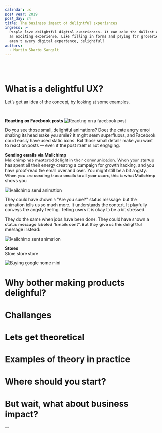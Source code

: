 ```yaml
---
calendar: ux
post_year: 2019
post_day: 24
title: The business impact of delightful experiences
ingress: >-
  People love delightful digital experiences. It can make the dullest of tasks —
  an exciting experience. Like filling in forms and paying for groceries. So why
  aren't every digital experience, delightful?
authors:
  - Martin Skarbø Sangolt
---
```

<br/>
<br/>


# What is a delightful UX? 

Let's get an idea of the concept, by looking at some examples.

<br/>

**Reacting on Facebook posts**
![Reacting on a facebook post](/assets/ezgif-7-eb52c18c430b.gif)

Do you see those small, delightful animations? Does the cute angry emoji shaking its head make you smile? It might seem superfluous, and Facebook could easily have used static icons. But those small details make you want to react on posts — even if the post itself is not engaging.

**Sending emails via Mailchimp**\
Mailchimp has mastered delight in their communication. When your startup has spent all their energy creating a campaign for growth hacking, and you have proof-read the email over and over. You might still be a bit angsty. When you are sending those emails to all your users, this is what Mailchimp shows you:

![Mailchimp send animation](/assets/tumblr_ni78rfkazf1qea4hso1_500.gif)

They could have shown a "Are you sure?" status message, but the animation tells us so much more. It understands the context. It playfully conveys the angsty feeling. Telling users it is okay to be a bit stressed.

They do the same when jobs have been done. They could have shown a status message labeled "Emails sent". But they give us this delightful message instead:

![Mailchimp sent animation](/assets/d21a7c71fe9cd8abdaa52c619ecb9362.gif)

**Stores**\
Store store store

![Buying google home mini](/assets/googleux24.png)

# Why bother making products delighful?

# Challanges

# Lets get theoretical

# Examples of theory in practice

# Where should you start?

# But wait, what about business impact?

\--
